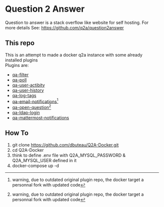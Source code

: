 # Question 2 Answer
Question to answer is a stack overflow like website for self hosting.
For more details See: https://github.com/q2a/question2answer 

## This repo
This is an attempt to made a docker q2a instance with some already installed plugins  
Plugins are:
- [qa-filter](https://github.com/ganbox/qa-filter.git)
- [qa-poll](https://github.com/NoahY/q2a-poll.git)
- [qa-user-actibity](https://github.com/svivian/q2a-user-activity-plus.git)
- [qa-user-history](https://github.com/NoahY/q2a-history.git)
- [qa-log-tags](https://github.com/NoahY/q2a-log-tags.git)
- [qa-email-notifications](https://github.com/dbuteau/qa-category-email-notifications.git)[^1]
- [qa-open-question](https://github.com/dbuteau/q2a-plugin-open-questions.git)[^1]
- [qa-ldap-login](https://github.com/zakkak/qa-ldap-login.git)
- [qa-mattermost-notifications](https://github.com/Schoaf/qa-mattermost-notifications.git)

[^1]: warning, due to outdated original plugin repo, the docker target a personnal fork with updated code

## How To
1. git clone https://github.com/dbuteau/Q2A-Docker.git
2. cd Q2A-Docker
3. think to define .env file with Q2A_MYSQL_PASSWORD & Q2A_MYSQL_USER defined in it  
4. docker-compose up -d
